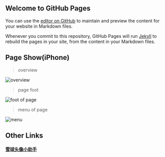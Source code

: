 ## Welcome to GitHub Pages

You can use the [editor on GitHub](https://github.com/bran4he/github-pages/edit/master/README.md) to maintain and preview the content for your website in Markdown files.

Whenever you commit to this repository, GitHub Pages will run [Jekyll](https://jekyllrb.com/) to rebuild the pages in your site, from the content in your Markdown files.

## Page Show(iPhone)

> overview

![overview](http://7jpq49.com1.z0.glb.clouddn.com/overview-2017-01-24%20203106.png)

> page foot

![foot of page](http://7jpq49.com1.z0.glb.clouddn.com/page-end-2017-01-24%20203118.png)

> menu of page

![menu](http://7jpq49.com1.z0.glb.clouddn.com/page-menu-2017-01-24%20203126.png)


## Other Links
#### [雪球头像小助手](https://github.com/bran4he/xueqiu_bigPhotoHelper)
